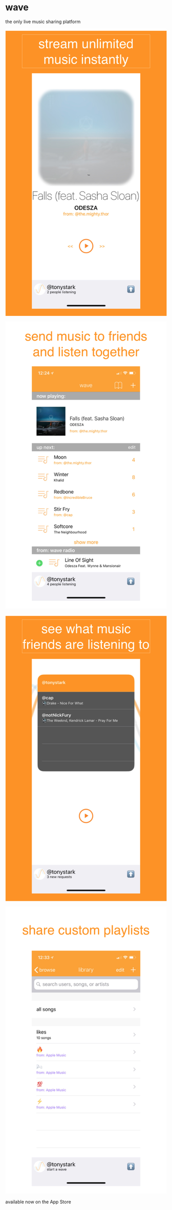 # wave
the only live music sharing platform

![promo1](promo1.png?raw=true)

![promo2](promo2.png?raw=true)

![promo3](promo3.png?raw=true)

![promo4](promo4.png?raw=true)

available now on the App Store
